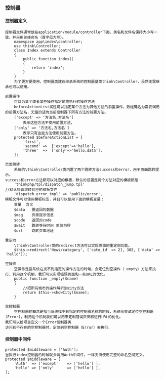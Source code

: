### 控制器

#### 控制器定义	
	控制器文件通常放在application/module/controller下面，类名和文件名保持大小写一致，并采用驼峰命名（首字母大写）。
		namespace app\index\controller;
		use think\Controller;
		class Index extends Controller
		{
			public function index()
			{
				return 'index';
			}
		}
		为了更方便使用，控制器类建议继承系统的控制器基类think\Controller，虽然无需继承也可以使用。	
	
	前置操作
		可以为某个或者某些操作指定前置执行的操作方法
		beforeActionList属性可以指定某个方法为其他方法的前置操作，数组键名为需要调用的前置方法名，无值的话为当前控制器下所有方法的前置方法。
		['except' => '方法名,方法名']
			表示这些方法不使用前置方法，
		['only' => '方法名,方法名']
			表示只有这些方法使用前置方法。
		protected $beforeActionList = [
			'first',
			'second' =>  ['except'=>'hello'],
			'three'  =>  ['only'=>'hello,data'],
		];
	
	页面跳转
		系统的\think\Controller类内置了两个跳转方法success和error，用于页面跳转提示。
	success和error方法都可以对应的模板，默认的设置是两个方法对应的模板都是：
		'thinkphp/tpl/dispatch_jump.tpl'
	//默认错误跳转对应的模板文件
		'dispatch_error_tmpl' => 'public/error',	
	模板文件可以使用模板标签，并且可以使用下面的模板变量：
		变量	含义
		$data	要返回的数据
		$msg	页面提示信息
		$code	返回的code
		$wait	跳转等待时间 单位为秒
		$url	跳转页面地址
			
	重定向
		\think\Controller类的redirect方法可以实现页面的重定向功能。
		$this->redirect('News/category', ['cate_id' => 2], 302, ['data' => 'hello']);
	
	空操作
		空操作是指系统在找不到指定的操作方法的时候，会定位到空操作（_empty）方法来执行，利用这个机制，我们可以实现错误页面和一些URL的优化。
	    public function _empty($name)
		{
			//把所有城市的操作解析到city方法
			return $this->showCity($name);
		}
	
	空控制器
		空控制器的概念是指当系统找不到指定的控制器名称的时候，系统会尝试定位空控制器(Error)，利用这个机制我们可以用来定制错误页面和进行URL的优化。
	我们可以给项目定义一个Error控制器类
	访问到不存在的空控制器时，定位到空控制器（Error）去执行，


#### 控制器中间件
	protected $middleware = ['Auth'];
	当执行index控制器的时候就会调用Auth中间件，一样支持使用完整的命名空间定义。
	protected $middleware = [ 
    	'Auth' 	=> ['except' 	=> ['hello'] ],
        'Hello' => ['only' 		=> ['hello'] ],
    ];
	
	
	
	
	
	
	
	
	
	
	
	
	
	
	
	
	
	
	
	
	
	
	
	
	
	
	
	
	